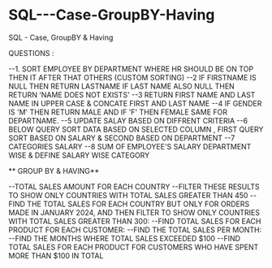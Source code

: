 # SQL---Case-GroupBY-Having
SQL - Case, GroupBY &amp; Having

QUESTIONS :

  --1. SORT EMPLOYEE BY DEPARTMENT WHERE HR SHOULD BE ON TOP THEN IT AFTER THAT OTHERS (CUSTOM SORTING)
--2 IF FIRSTNAME IS NULL THEN RETURN LASTNAME IF LAST NAME ALSO NULL THEN RETURN 'NAME DOES NOT EXISTS'
--3 RETURN FIRST NAME AND LAST NAME IN UPPER CASE & CONCATE FIRST AND LAST NAME
--4 IF GENDER IS 'M' THEN RETURN MALE AND IF 'F' THEN FEMALE SAME FOR DEPARTNAME.
--5 UPDATE SALAY BASED ON DIFFRENT CRITERIA
--6 BELOW QUERY SORT DATA BASED ON SELECTED COLUMN , FIRST QUERY SORT BASED ON SALARY & SECOND BASED ON DEPARTMENT
--7  CATEGORIES SALARY 
--8 SUM OF EMPLOYEE'S SALARY  DEPARTMENT WISE & DEFINE SALARY WISE CATEGORY

** GROUP BY & HAVING**

--TOTAL SALES AMOUNT FOR EACH COUNTRY
--FILTER THESE RESULTS TO SHOW ONLY COUNTRIES WITH TOTAL SALES GREATER THAN 450
--FIND THE TOTAL SALES FOR EACH COUNTRY BUT ONLY FOR ORDERS MADE IN JANUARY 2024, AND THEN FILTER TO SHOW ONLY COUNTRIES WITH TOTAL SALES GREATER THAN 300:
--FIND TOTAL SALES FOR EACH PRODUCT FOR EACH CUSTOMER:
--FIND THE TOTAL SALES PER MONTH:
--FIND THE MONTHS WHERE TOTAL SALES EXCEEDED $100
--FIND TOTAL SALES FOR EACH PRODUCT FOR CUSTOMERS WHO HAVE SPENT MORE THAN $100 IN TOTAL
